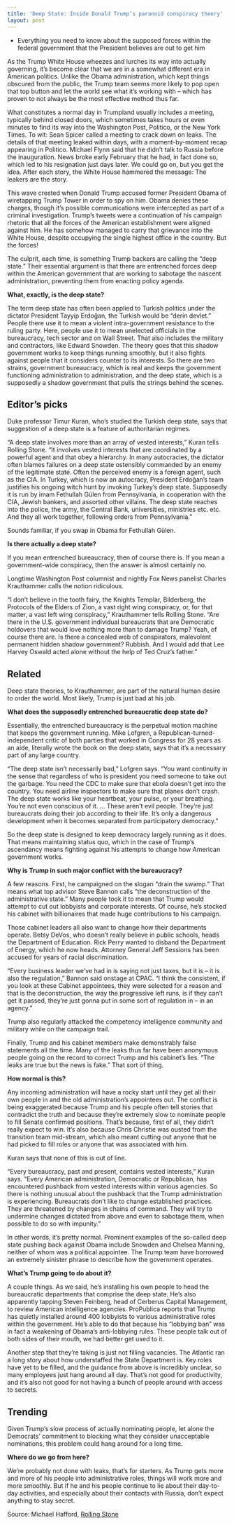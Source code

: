 ```yaml
---
title: 'Deep State: Inside Donald Trump’s paranoid conspiracy theory'
layout: post
---
```


- Everything you need to know about the supposed forces within the federal government that the President believes are out to get him

As the Trump White House wheezes and lurches its way into actually governing, it’s become clear that we are in a somewhat different era in American politics. Unlike the Obama administration, which kept things obscured from the public, the Trump team seems more likely to pop open that top button and let the world see what it’s working with – which has proven to not always be the most effective method thus far.

What constitutes a normal day in Trumpland usually includes a meeting, typically behind closed doors, which sometimes takes hours or even minutes to find its way into the Washington Post, Politico, or the New York Times. To wit: Sean Spicer called a meeting to crack down on leaks. The details of that meeting leaked within days, with a moment-by-moment recap appearing in Politico. Michael Flynn said that he didn’t talk to Russia before the inauguration. News broke early February that he had, in fact done so, which led to his resignation just days later. We could go on, but you get the idea. After each story, the White House hammered the message: The leakers are the story.

This wave crested when Donald Trump accused former President Obama of wiretapping Trump Tower in order to spy on him. Obama denies these charges, though it’s possible communications were intercepted as part of a criminal investigation. Trump’s tweets were a continuation of his campaign rhetoric that all the forces of the American establishment were aligned against him. He has somehow managed to carry that grievance into the White House, despite occupying the single highest office in the country. But the forces!

The culprit, each time, is something Trump backers are calling the “deep state.” Their essential argument is that there are entrenched forces deep within the American government that are working to sabotage the nascent administration, preventing them from enacting policy agenda.

**What, exactly, is the deep state?**

The term deep state has often been applied to Turkish politics under the dictator President Tayyip Erdoğan, the Turkish would be “derin devlet.” People there use it to mean a violent intra-government resistance to the ruling party. Here, people use it to mean unelected officials in the bureaucracy, tech sector and on Wall Street. That also includes the military and contractors, like Edward Snowden. The theory goes that this shadow government works to keep things running smoothly, but it also fights against people that it considers counter to its interests. So there are two strains, government bureaucracy, which is real and keeps the government functioning administration to administration, and the deep state, which is a supposedly a shadow government that pulls the strings behind the scenes.

## Editor’s picks

Duke professor Timur Kuran, who’s studied the Turkish deep state, says that suggestion of a deep state is a feature of authoritarian regimes.

“A deep state involves more than an array of vested interests,” Kuran tells Rolling Stone. “It involves vested interests that are coordinated by a powerful agent and that obey a hierarchy. In many autocracies, the dictator often blames failures on a deep state ostensibly commanded by an enemy of the legitimate state. Often the perceived enemy is a foreign agent, such as the CIA. In Turkey, which is now an autocracy, President Erdoğan’s team justifies his ongoing witch hunt by invoking Turkey’s deep state. Supposedly it is run by imam Fethullah Gülen from Pennsylvania, in cooperation with the CIA, Jewish bankers, and assorted other villains. The deep state reaches into the police, the army, the Central Bank, universities, ministries etc. etc. And they all work together, following orders from Pennsylvania.”

Sounds familiar, if you swap in Obama for Fethullah Gülen.

**Is there actually a deep state?**

If you mean entrenched bureaucracy, then of course there is. If you mean a government-wide conspiracy, then the answer is almost certainly no.

Longtime Washington Post columnist and nightly Fox News panelist Charles Krauthammer calls the notion ridiculous.

“I don’t believe in the tooth fairy, the Knights Templar, Bilderberg, the Protocols of the Elders of Zion, a vast right wing conspiracy, or, for that matter, a vast left wing conspiracy,” Krauthammer tells Rolling Stone. “Are there in the U.S. government individual bureaucrats that are Democratic holdovers that would love nothing more than to damage Trump? Yeah, of course there are. Is there a concealed web of conspirators, malevolent permanent hidden shadow government? Rubbish. And I would add that Lee Harvey Oswald acted alone without the help of Ted Cruz’s father.”

## Related

Deep state theories, to Krauthammer, are part of the natural human desire to order the world. Most likely, Trump is just bad at his job.

**What does the supposedly entrenched bureaucratic deep state do?**

Essentially, the entrenched bureaucracy is the perpetual motion machine that keeps the government running. Mike Lofgren, a Republican-turned-independent critic of both parties that worked in Congress for 28 years as an aide, literally wrote the book on the deep state, says that it’s a necessary part of any large country.

“The deep state isn’t necessarily bad,” Lofgren says. “You want continuity in the sense that regardless of who is president you need someone to take out the garbage. You need the CDC to make sure that ebola doesn’t get into the country. You need airline inspectors to make sure that planes don’t crash. The deep state works like your heartbeat, your pulse, or your breathing. You’re not even conscious of it. … These aren’t evil people. They’re just bureaucrats doing their job according to their life. It’s only a dangerous development when it becomes separated from participatory democracy.”

So the deep state is designed to keep democracy largely running as it does. That means maintaining status quo, which in the case of Trump’s ascendancy means fighting against his attempts to change how American government works.

**Why is Trump in such major conflict with the bureaucracy?**

A few reasons. First, he campaigned on the slogan “drain the swamp.” That means what top advisor Steve Bannon calls “the deconstruction of the administrative state.” Many people took it to mean that Trump would attempt to cut out lobbyists and corporate interests. Of course, he’s stocked his cabinet with billionaires that made huge contributions to his campaign.

Those cabinet leaders all also want to change how their departments operate. Betsy DeVos, who doesn’t really believe in public schools, heads the Department of Education. Rick Perry wanted to disband the Department of Energy, which he now heads. Attorney General Jeff Sessions has been accused for years of racial discrimination.

“Every business leader we’ve had in is saying not just taxes, but it is – it is also the regulation,” Bannon said onstage at CPAC. “I think the consistent, if you look at these Cabinet appointees, they were selected for a reason and that is the deconstruction, the way the progressive left runs, is if they can’t get it passed, they’re just gonna put in some sort of regulation in – in an agency.”

Trump also regularly attacked the competency intelligence community and military while on the campaign trail.

Finally, Trump and his cabinet members make demonstrably false statements all the time. Many of the leaks thus far have been anonymous people going on the record to correct Trump and his cabinet’s lies. “The leaks are true but the news is fake.” That sort of thing.

**How normal is this?**

Any incoming administration will have a rocky start until they get all their own people in and the old administration’s appointees out. The conflict is being exaggerated because Trump and his people often tell stories that contradict the truth and because they’re extremely slow to nominate people to fill Senate confirmed positions. That’s because, first of all, they didn’t really expect to win. It’s also because Chris Christie was ousted from the transition team mid-stream, which also meant cutting out anyone that he had picked to fill roles or anyone that was associated with him.

Kuran says that none of this is out of line.

“Every bureaucracy, past and present, contains vested interests,” Kuran says. “Every American administration, Democratic or Republican, has encountered pushback from vested interests within various agencies. So there is nothing unusual about the pushback that the Trump administration is experiencing. Bureaucrats don’t like to change established practices. They are threatened by changes in chains of command. They will try to undermine changes dictated from above and even to sabotage them, when possible to do so with impunity.”

In other words, it’s pretty normal. Prominent examples of the so-called deep state pushing back against Obama include Snowden and Chelsea Manning, neither of whom was a political appointee. The Trump team have borrowed an extremely sinister phrase to describe how the government operates.

**What’s Trump going to do about it?**

A couple things. As we said, he’s installing his own people to head the bureaucratic departments that comprise the deep state. He’s also apparently tapping Steven Feinberg, head of Cerberus Capital Management, to review American intelligence agencies. ProPublica reports that Trump has quietly installed around 400 lobbyists to various administrative roles within the government. He’s able to do that because his “lobbying ban” was in fact a weakening of Obama’s anti-lobbying rules. These people talk out of both sides of their mouth, we had better get used to it.

Another step that they’re taking is just not filling vacancies. The Atlantic ran a long story about how understaffed the State Department is. Key roles have yet to be filled, and the guidance from above is incredibly unclear, so many employees just hang around all day. That’s not good for productivity, and it’s also not good for not having a bunch of people around with access to secrets.

## Trending

Given Trump’s slow process of actually nominating people, let alone the Democrats’ commitment to blocking what they consider unacceptable nominations, this problem could hang around for a long time.

**Where do we go from here?**

We’re probably not done with leaks, that’s for starters. As Trump gets more and more of his people into administrative roles, things will work more and more smoothly. But if he and his people continue to lie about their day-to-day activities, and especially about their contacts with Russia, don’t expect anything to stay secret.

Source: Michael Hafford, [Rolling Stone](https://www.rollingstone.com/culture/culture-news/deep-state-inside-donald-trumps-paranoid-conspiracy-theory-124236/)